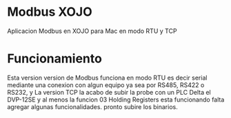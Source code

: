 # Modbus XOJO
Aplicacion Modbus en XOJO para Mac en modo RTU y TCP

# Funcionamiento 
Esta version version de Modbus funciona en modo RTU es decir serial
mediante una conexion con algun equipo ya sea por RS485, RS422 o RS232, y
La version TCP la acabo de subir la probe con un PLC Delta el DVP-12SE y al menos la funcion 03
Holding Registers esta funcionando falta agregar algunas funcionalidades. pronto subire los binarios.

